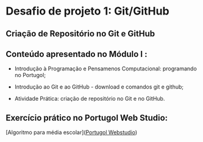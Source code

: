 # Desafio de projeto 1: Git/GitHub

## Criação de Repositório no Git e GitHub

## Conteúdo apresentado no Módulo I :

- Introdução à Programação e Pensamenos Computacional: programando no Portugol; 

- Introdução ao Git e ao GitHub - download e comandos git e github;

- Atividade Prática: criação de repositório no Git e no GitHub.

## Exercício prático no Portugol Web Studio:

[Algoritmo para média escolar]([Portugol Webstudio](https://portugol-webstudio.cubos.io/ide#share=69186))






